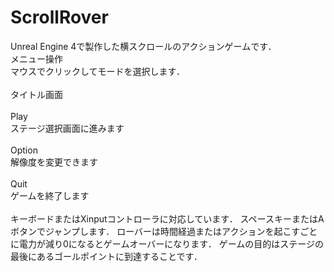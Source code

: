 # ScrollRover

Unreal Engine 4で製作した横スクロールのアクションゲームです．
<br>
メニュー操作<br>
マウスでクリックしてモードを選択します．
<br><br>
タイトル画面<br>
<br>
Play<br>
ステージ選択画面に進みます
<br><br>
Option<br>
解像度を変更できます
<br><br>
Quit<br>
ゲームを終了します
<br><br>
キーボードまたはXinputコントローラに対応しています．
スペースキーまたはAボタンでジャンプします．
ローバーは時間経過またはアクションを起こすごとに電力が減り0になるとゲームオーバーになります．
ゲームの目的はステージの最後にあるゴールポイントに到達することです．
